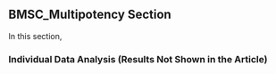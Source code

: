 ## BMSC_Multipotency Section
In this section, 

### Individual Data Analysis (Results Not Shown in the Article)
